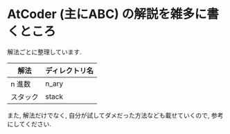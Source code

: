 # AtCoder (主にABC) の解説を雑多に書くところ

解法ごとに整理しています.

|      解法      | ディレクトリ名 |
|----------------|----------------|
|     n 進数     |     n_ary      |
|    スタック    |     stack      |

また, 解法だけでなく, 自分が試してダメだった方法なども載せていくので, 参考にしてください.
